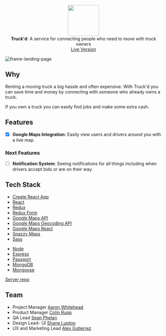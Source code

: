 <p align="center">
  <img src="https://user-images.githubusercontent.com/34469795/50239083-65c9d700-037e-11e9-9fbc-5fef01bf680e.png" height="100" /><br/>
  <span><b>Truck'd</b>: <span>A service for connecting people who need to move with truck owners</span><br/>
  <a href="https://mountain-men-truckd.herokuapp.com/" target="_blank">Live Version</a>
</p>

![frame-landing-page](https://user-images.githubusercontent.com/34469795/50305269-8746c380-044f-11e9-9d68-6401cc754246.png)

## Why

Renting a moving truck a big hassle and often expensive. With Truck'd you can save time and money by connecting with someone who already owns a truck.

If you own a truck you can easily find jobs and make some extra cash.

## Features

- [x] **Google Maps Integration**: Easily view users and drivers around you with a live map.

### Next Features

- [ ] **Notification System**: Seeing notifications for all things including when drivers accept bids or are on their way.

## Tech Stack

- [Create React App](https://github.com/facebook/create-react-app)
- [React](https://github.com/facebook/react)
- [Redux](https://github.com/reduxjs/react-redux)
- [Redux Form](https://github.com/erikras/redux-form)
- [Google Maps API](https://developers.google.com/maps/documentation/)
- [Google Maps Geocoding API](https://developers.google.com/maps/documentation/geocoding/start)
- [Google Maps React](https://github.com/fullstackreact/google-maps-react/blob/master/README.md)
- [Snazzy Maps](https://snazzymaps.com/)
- [Sass](https://sass-lang.com/)

* [Node](https://github.com/nodejs/node)
* [Express](https://github.com/expressjs/express)
* [Passport](http://www.passportjs.org/)
* [MongoDB](https://github.com/mongodb/mongo)
* [Mongoose](https://github.com/Automattic/mongoose)

[Server repo](https://github.com/thinkful-ei24/mountain-men-server)

## Team

- Project Manager [Aaron Whitehead](https://github.com/WhiteheadAaron)
- Product Manager [Colin Rupp](https://github.com/rupp-colin)
- QA Lead [Sean Phelan](https://github.com/phelan97)
- Design Lead- UI [Shane Lupton](https://github.com/slupton89)
- UX and Marketing Lead [Alex Gutierrez](https://github.com/alexgutes)
